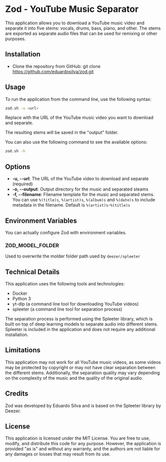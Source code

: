 # Zod - YouTube Music Separator

This application allows you to download a YouTube music video and separate it into five stems: vocals, drums, bass, piano, and other. The stems are exported as separate audio files that can be used for remixing or other purposes.

## Installation

* Clone the repository from GitHub: git clone https://github.com/eduardosilva/zod.git

## Usage

To run the application from the command line, use the following syntax:

```bash
zod.sh -u <url>
```

Replace <url> with the URL of the YouTube music video you want to download and separate.

The resulting stems will be saved in the "output" folder.

You can also use the following command to see the available options:

```bash
zod.sh -h 
```

## Options

* **-u, --url**: The URL of the YouTube video to download and separate (required)
* **-o, --output**: Output directory for the music and separated steams
* **-f, --filename**:  Filename template for the music and separated stems. You can use `%(title)s`, `%(artist)s`, `%(album)s` and `%(date)s` to include metadata in the filename. Default is `%(artist)s`-`%(title)s`

## Environment Variables


You can actually configure Zod with environment variables.

### ZOD_MODEL_FOLDER

Used to overwrite the molder folder path used by `deezer/spleeter`

## Technical Details

This application uses the following tools and technologies:

* Docker
* Python 3
* yt-dlp (a command line tool for downloading YouTube videos)
* spleeter (a command line tool for separation process)

The separation process is performed using the Spleeter library, which is built on top of deep learning models to separate audio into different stems. Spleeter is included in the application and does not require any additional installation.

## Limitations

This application may not work for all YouTube music videos, as some videos may be protected by copyright or may not have clear separation between the different stems. Additionally, the separation quality may vary depending on the complexity of the music and the quality of the original audio.

## Credits
Zod was developed by Eduardo Silva and is based on the Spleeter library by Deezer.

## License

This application is licensed under the MIT License. You are free to use, modify, and distribute this code for any purpose. However, the application is provided "as is" and without any warranty, and the authors are not liable for any damages or losses that may result from its use.
